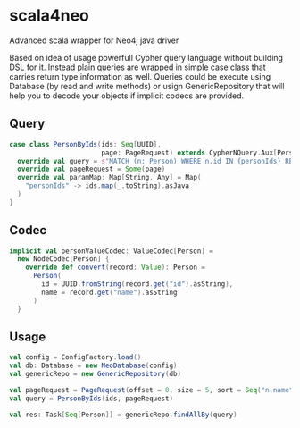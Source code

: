 # scala4neo
Advanced scala wrapper for Neo4j java driver

Based on idea of usage powerfull Cypher query language without building DSL for it. 
Instead plain queries are wrapped in simple case class that carries return type information as well.
Queries could be execute using Database (by read and write methods) or usign GenericRepository that will
help you to decode your objects if implicit codecs are provided. 

## Query
```scala
case class PersonByIds(ids: Seq[UUID], 
                       page: PageRequest) extends CypherNQuery.Aux[Person] {
  override val query = s"MATCH (n: Person) WHERE n.id IN {personIds} RETURN n"
  override val pageRequest = Some(page)
  override val paramMap: Map[String, Any] = Map(
    "personIds" -> ids.map(_.toString).asJava
  )
}
```

## Codec
```scala
implicit val personValueCodec: ValueCodec[Person] =
  new NodeCodec[Person] {
    override def convert(record: Value): Person =
      Person(
        id = UUID.fromString(record.get("id").asString),
        name = record.get("name").asString
      )
  }
```

## Usage
```scala
val config = ConfigFactory.load()
val db: Database = new NeoDatabase(config)
val genericRepo = new GenericRepository(db)

val pageRequest = PageRequest(offset = 0, size = 5, sort = Seq("n.name".asc))
val query = PersonByIds(ids, pageRequest)

val res: Task[Seq[Person]] = genericRepo.findAllBy(query)
```
